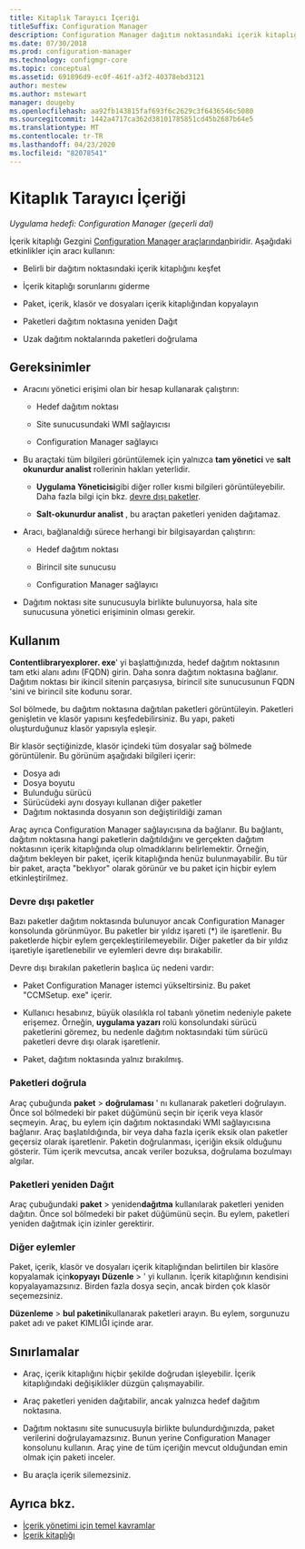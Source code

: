 ```yaml
---
title: Kitaplık Tarayıcı İçeriği
titleSuffix: Configuration Manager
description: Configuration Manager dağıtım noktasındaki içerik kitaplığını görüntülemek ve sorunlarını gidermek için Içerik kitaplığı gezginini kullanın.
ms.date: 07/30/2018
ms.prod: configuration-manager
ms.technology: configmgr-core
ms.topic: conceptual
ms.assetid: 691896d9-ec0f-461f-a3f2-40378ebd3121
author: mestew
ms.author: mstewart
manager: dougeby
ms.openlocfilehash: aa92fb143815faf693f6c2629c3f6436546c5080
ms.sourcegitcommit: 1442a4717ca362d38101785851cd45b2687b64e5
ms.translationtype: MT
ms.contentlocale: tr-TR
ms.lasthandoff: 04/23/2020
ms.locfileid: "82078541"
---
```

# <a name="content-library-explorer"></a>Kitaplık Tarayıcı İçeriği

*Uygulama hedefi: Configuration Manager (geçerli dal)*

İçerik kitaplığı Gezgini [Configuration Manager araçlarından](tools.md)biridir. Aşağıdaki etkinlikler için aracı kullanın:  

- Belirli bir dağıtım noktasındaki içerik kitaplığını keşfet  

- İçerik kitaplığı sorunlarını giderme  

- Paket, içerik, klasör ve dosyaları içerik kitaplığından kopyalayın  

- Paketleri dağıtım noktasına yeniden Dağıt  

- Uzak dağıtım noktalarında paketleri doğrulama  



## <a name="requirements"></a>Gereksinimler

- Aracını yönetici erişimi olan bir hesap kullanarak çalıştırın:  

    - Hedef dağıtım noktası  

    - Site sunucusundaki WMI sağlayıcısı  

    - Configuration Manager sağlayıcı  

- Bu araçtaki tüm bilgileri görüntülemek için yalnızca **tam yönetici** ve **salt okunurdur analist** rollerinin hakları yeterlidir.  

    - **Uygulama Yöneticisi**gibi diğer roller kısmi bilgileri görüntüleyebilir. Daha fazla bilgi için bkz. [devre dışı paketler](#bkmk_disabled-packages).  

    - **Salt-okunurdur analist** , bu araçtan paketleri yeniden dağıtamaz.  

- Aracı, bağlanaldığı sürece herhangi bir bilgisayardan çalıştırın:  

    - Hedef dağıtım noktası  

    - Birincil site sunucusu  

    - Configuration Manager sağlayıcı  

- Dağıtım noktası site sunucusuyla birlikte bulunuyorsa, hala site sunucusuna yönetici erişiminin olması gerekir.  



## <a name="usage"></a>Kullanım 

**Contentlibraryexplorer. exe**' yi başlattığınızda, hedef dağıtım noktasının tam etki alanı adını (FQDN) girin. Daha sonra dağıtım noktasına bağlanır. Dağıtım noktası bir ikincil sitenin parçasıysa, birincil site sunucusunun FQDN 'sini ve birincil site kodunu sorar.

Sol bölmede, bu dağıtım noktasına dağıtılan paketleri görüntüleyin. Paketleri genişletin ve klasör yapısını keşfedebilirsiniz. Bu yapı, paketi oluşturduğunuz klasör yapısıyla eşleşir.

Bir klasör seçtiğinizde, klasör içindeki tüm dosyalar sağ bölmede görüntülenir. Bu görünüm aşağıdaki bilgileri içerir: 
- Dosya adı
- Dosya boyutu
- Bulunduğu sürücü
- Sürücüdeki aynı dosyayı kullanan diğer paketler
- Dağıtım noktasında dosyanın son değiştirildiği zaman

Araç ayrıca Configuration Manager sağlayıcısına da bağlanır. Bu bağlantı, dağıtım noktasına hangi paketlerin dağıtıldığını ve gerçekten dağıtım noktasının içerik kitaplığında olup olmadıklarını belirlemektir. Örneğin, dağıtım bekleyen bir paket, içerik kitaplığında henüz bulunmayabilir. Bu tür bir paket, araçta "beklıyor" olarak görünür ve bu paket için hiçbir eylem etkinleştirilmez.


### <a name="disabled-packages"></a><a name="bkmk_disabled-packages"></a>Devre dışı paketler

Bazı paketler dağıtım noktasında bulunuyor ancak Configuration Manager konsolunda görünmüyor. Bu paketler bir yıldız işareti (\*) ile işaretlenir. Bu paketlerde hiçbir eylem gerçekleştirilemeyebilir. Diğer paketler da bir yıldız işaretiyle işaretlenebilir ve eylemleri devre dışı bırakabilir. 

Devre dışı bırakılan paketlerin başlıca üç nedeni vardır:  

- Paket Configuration Manager istemci yükseltirsiniz. Bu paket "CCMSetup. exe" içerir.  

- Kullanıcı hesabınız, büyük olasılıkla rol tabanlı yönetim nedeniyle pakete erişemez. Örneğin, **uygulama yazarı** rolü konsolundaki sürücü paketlerini göremez, bu nedenle dağıtım noktasındaki tüm sürücü paketleri devre dışı olarak işaretlenir.  

- Paket, dağıtım noktasında yalnız bırakılmış.  


### <a name="validate-packages"></a>Paketleri doğrula

Araç çubuğunda **paket** > **doğrulaması** ' nı kullanarak paketleri doğrulayın. Önce sol bölmedeki bir paket düğümünü seçin bir içerik veya klasör seçmeyin. Araç, bu eylem için dağıtım noktasındaki WMI sağlayıcısına bağlanır. Araç başlatıldığında, bir veya daha fazla içerik eksik olan paketler geçersiz olarak işaretlenir. Paketin doğrulanması, içeriğin eksik olduğunu gösterir. Tüm içerik mevcutsa, ancak veriler bozuksa, doğrulama bozulmayı algılar.


### <a name="redistribute-packages"></a>Paketleri yeniden Dağıt

Araç çubuğundaki **paket** > yeniden**dağıtma** kullanılarak paketleri yeniden dağıtın. Önce sol bölmedeki bir paket düğümünü seçin. Bu eylem, paketleri yeniden dağıtmak için izinler gerektirir.


### <a name="other-actions"></a>Diğer eylemler

Paket, içerik, klasör ve dosyaları içerik kitaplığından belirtilen bir klasöre kopyalamak için**kopyayı** **Düzenle** > ' yi kullanın. İçerik kitaplığının kendisini kopyalayamazsınız. Birden fazla dosya seçin, ancak birden çok klasör seçemezsiniz.

**Düzenleme** > **bul paketini**kullanarak paketleri arayın. Bu eylem, sorgunuzu paket adı ve paket KIMLIĞI içinde arar.



## <a name="limitations"></a>Sınırlamalar

- Araç, içerik kitaplığını hiçbir şekilde doğrudan işleyebilir. İçerik kitaplığındaki değişiklikler düzgün çalışmayabilir.  

- Araç paketleri yeniden dağıtabilir, ancak yalnızca hedef dağıtım noktasına.  

- Dağıtım noktasını site sunucusuyla birlikte bulundurdığınızda, paket verilerini doğrulayamazsınız. Bunun yerine Configuration Manager konsolunu kullanın. Araç yine de tüm içeriğin mevcut olduğundan emin olmak için paketi inceler.  

- Bu araçla içerik silemezsiniz.



## <a name="see-also"></a>Ayrıca bkz.

- [İçerik yönetimi için temel kavramlar](../plan-design/hierarchy/fundamental-concepts-for-content-management.md)
- [İçerik kitaplığı](../plan-design/hierarchy/the-content-library.md)
